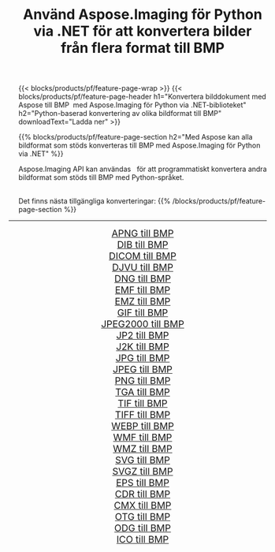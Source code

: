 ﻿---
title: Använd Aspose.Imaging för Python via .NET för att konvertera bilder från flera format till BMP 
weight: 3920
url: /sv/python-net/conversion/to/bmp 
lang: sv
langdirlevel: 2
locales: zh-hans,ja,it,ru,de,es,fr,nl,id,lt,pl,pt,vi,tr,ko,zh-hant,ar,hi,th,sv,cs,uk,he
description: Du kan använda Aspose.Imaging för Python via .NET-biblioteket för att konvertera från en mängd olika format till BMP
---

{{< blocks/products/pf/feature-page-wrap >}}
{{< blocks/products/pf/feature-page-header h1="Konvertera bilddokument med Aspose till BMP  med Aspose.Imaging för Python via .NET-biblioteket" h2="Python-baserad konvertering av olika bildformat till BMP" downloadText="Ladda ner" >}}


{{% blocks/products/pf/feature-page-section  h2="Med Aspose kan alla bildformat som stöds konverteras till BMP med Aspose.Imaging för Python via .NET" %}}
<p align=justify>Aspose.Imaging API kan användas   för att programmatiskt konvertera andra bildformat som stöds till BMP med Python-språket.</p>
<br/>
Det finns nästa tillgängliga konverteringar:
{{% /blocks/products/pf/feature-page-section %}}
<div class="container-fluid productfamilypage bg-gray">
    <div class="convertypes bg-gray agp-content section">
        <div class="container">
		<hr style="margin-left:-20px;"/>
		<div class="row other-converters" style="gap: 10px;font-size: 19px;text-align:center;">
		    <div class='col-md-2 other-converter remove-lp remove-rp'><a href="/imaging/sv/python-net/conversion/apng-to-bmp" style="padding:15px;">APNG till BMP</a></div>
<div class='col-md-2 other-converter remove-lp remove-rp'><a href="/imaging/sv/python-net/conversion/dib-to-bmp" style="padding:15px;">DIB till BMP</a></div>
<div class='col-md-2 other-converter remove-lp remove-rp'><a href="/imaging/sv/python-net/conversion/dicom-to-bmp" style="padding:15px;">DICOM till BMP</a></div>
<div class='col-md-2 other-converter remove-lp remove-rp'><a href="/imaging/sv/python-net/conversion/djvu-to-bmp" style="padding:15px;">DJVU till BMP</a></div>
<div class='col-md-2 other-converter remove-lp remove-rp'><a href="/imaging/sv/python-net/conversion/dng-to-bmp" style="padding:15px;">DNG till BMP</a></div>
<div class='col-md-2 other-converter remove-lp remove-rp'><a href="/imaging/sv/python-net/conversion/emf-to-bmp" style="padding:15px;">EMF till BMP</a></div>
<div class='col-md-2 other-converter remove-lp remove-rp'><a href="/imaging/sv/python-net/conversion/emz-to-bmp" style="padding:15px;">EMZ till BMP</a></div>
<div class='col-md-2 other-converter remove-lp remove-rp'><a href="/imaging/sv/python-net/conversion/gif-to-bmp" style="padding:15px;">GIF till BMP</a></div>
<div class='col-md-2 other-converter remove-lp remove-rp'><a href="/imaging/sv/python-net/conversion/jpeg2000-to-bmp" style="padding:15px;">JPEG2000 till BMP</a></div>
<div class='col-md-2 other-converter remove-lp remove-rp'><a href="/imaging/sv/python-net/conversion/jp2-to-bmp" style="padding:15px;">JP2 till BMP</a></div>
<div class='col-md-2 other-converter remove-lp remove-rp'><a href="/imaging/sv/python-net/conversion/j2k-to-bmp" style="padding:15px;">J2K till BMP</a></div>
<div class='col-md-2 other-converter remove-lp remove-rp'><a href="/imaging/sv/python-net/conversion/jpg-to-bmp" style="padding:15px;">JPG till BMP</a></div>
<div class='col-md-2 other-converter remove-lp remove-rp'><a href="/imaging/sv/python-net/conversion/jpeg-to-bmp" style="padding:15px;">JPEG till BMP</a></div>
<div class='col-md-2 other-converter remove-lp remove-rp'><a href="/imaging/sv/python-net/conversion/png-to-bmp" style="padding:15px;">PNG till BMP</a></div>
<div class='col-md-2 other-converter remove-lp remove-rp'><a href="/imaging/sv/python-net/conversion/tga-to-bmp" style="padding:15px;">TGA till BMP</a></div>
<div class='col-md-2 other-converter remove-lp remove-rp'><a href="/imaging/sv/python-net/conversion/tif-to-bmp" style="padding:15px;">TIF till BMP</a></div>
<div class='col-md-2 other-converter remove-lp remove-rp'><a href="/imaging/sv/python-net/conversion/tiff-to-bmp" style="padding:15px;">TIFF till BMP</a></div>
<div class='col-md-2 other-converter remove-lp remove-rp'><a href="/imaging/sv/python-net/conversion/webp-to-bmp" style="padding:15px;">WEBP till BMP</a></div>
<div class='col-md-2 other-converter remove-lp remove-rp'><a href="/imaging/sv/python-net/conversion/wmf-to-bmp" style="padding:15px;">WMF till BMP</a></div>
<div class='col-md-2 other-converter remove-lp remove-rp'><a href="/imaging/sv/python-net/conversion/wmz-to-bmp" style="padding:15px;">WMZ till BMP</a></div>
<div class='col-md-2 other-converter remove-lp remove-rp'><a href="/imaging/sv/python-net/conversion/svg-to-bmp" style="padding:15px;">SVG till BMP</a></div>
<div class='col-md-2 other-converter remove-lp remove-rp'><a href="/imaging/sv/python-net/conversion/svgz-to-bmp" style="padding:15px;">SVGZ till BMP</a></div>
<div class='col-md-2 other-converter remove-lp remove-rp'><a href="/imaging/sv/python-net/conversion/eps-to-bmp" style="padding:15px;">EPS till BMP</a></div>
<div class='col-md-2 other-converter remove-lp remove-rp'><a href="/imaging/sv/python-net/conversion/cdr-to-bmp" style="padding:15px;">CDR till BMP</a></div>
<div class='col-md-2 other-converter remove-lp remove-rp'><a href="/imaging/sv/python-net/conversion/cmx-to-bmp" style="padding:15px;">CMX till BMP</a></div>
<div class='col-md-2 other-converter remove-lp remove-rp'><a href="/imaging/sv/python-net/conversion/otg-to-bmp" style="padding:15px;">OTG till BMP</a></div>
<div class='col-md-2 other-converter remove-lp remove-rp'><a href="/imaging/sv/python-net/conversion/odg-to-bmp" style="padding:15px;">ODG till BMP</a></div>
<div class='col-md-2 other-converter remove-lp remove-rp'><a href="/imaging/sv/python-net/conversion/ico-to-bmp" style="padding:15px;">ICO till BMP</a></div>
                </div>
        </div>
    </div>
</div>
<br/>

